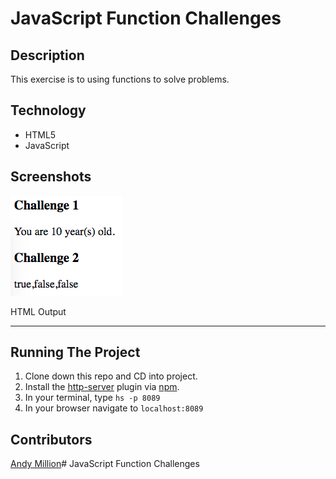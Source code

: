 # JavaScript Function Challenges

## Description
This exercise is to using functions to solve problems.

## Technology
- HTML5
- JavaScript

## Screenshots
![HTML Output](https://raw.githubusercontent.com/amillion3/jsFunctionChallenges/master/screenshots/htmloutput.png)

HTML Output
___
## Running The Project
1. Clone down this repo and CD into project.
2. Install the [http-server](https://www.npmjs.com/package/http-server) plugin via [npm](https://www.npmjs.com/).
3. In your terminal, type `hs -p 8089`
4. In your browser navigate to `localhost:8089`

## Contributors
[Andy Million](https://github.com/amillion3)# JavaScript Function Challenges